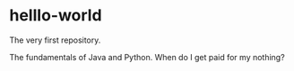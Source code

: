 # helllo-world
The very first repository.

The fundamentals of Java and Python.
When do I get paid for my nothing?
